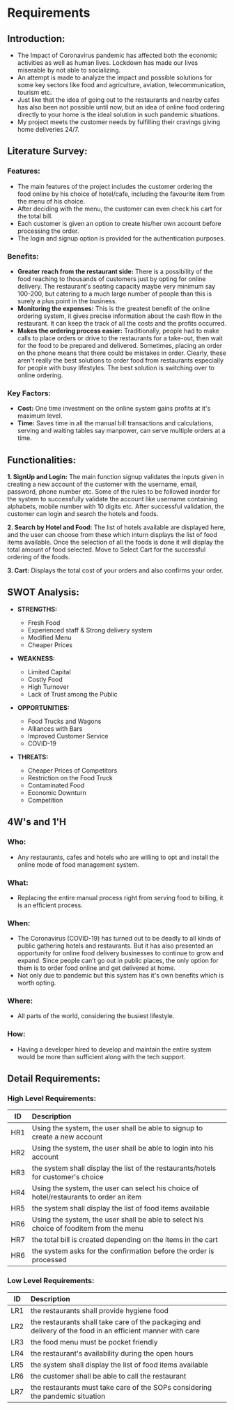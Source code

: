 # Requirements

## Introduction:

* The Impact of Coronavirus pandemic has affected both the economic activities as well as human lives. Lockdown has made our lives miserable by not able to socializing.
* An attempt is made to analyze the impact and possible solutions for some key sectors like food and agriculture, aviation, telecommunication, tourism etc.
* Just like that the idea of going out to the restaurants and nearby cafes has also been not possible until now, but an idea of online food ordering directly to your home is the ideal solution in such pandemic situations. 
* My project meets the customer needs by fulfilling their cravings giving home deliveries 24/7.

## Literature Survey:

### Features:

* The main features of the project includes the customer ordering the food online by his choice of hotel/cafe, including the favourite item from the menu of his choice.
* After deciding with the menu, the customer can even check his cart for the total bill.
* Each customer is given an option to create his/her own account before processing the order.
* The login and signup option is provided for the authentication purposes.

### Benefits:

* **Greater reach from the restaurant side:**  There is a possibility of the food reaching to thousands of customers just by opting for online delivery. The restaurant's seating capacity maybe very minimum say 100-200, but catering to a much large number of people than this is surely a plus point in the business.
* **Monitoring the expenses:**   This is the greatest benefit of the online ordering system, it gives precise information about the cash flow in the restaurant. It can keep the track of all the costs and the profits occurred.
* **Makes the ordering process easier:**   Traditionally, people had to make calls to place orders or drive to the restaurants for a take-out, then wait for the food to be prepared and delivered. Sometimes, placing an order on the phone means that there could be mistakes in order. Clearly, these aren't really the best solutions to order food from restaurants especially for people with busy lifestyles. The best solution is switching over to online ordering. 

### Key Factors:

* **Cost:** One time investment on the online system gains profits at it's maximum level.
* **Time:** Saves time in all the manual bill transactions and calculations, serving and waiting tables say manpower, can serve multiple orders at a time.

## Functionalities:

**1. SignUp and Login:**  The main function signup validates the inputs given in creating a new account of the customer with the username, email, password, phone number etc.
Some of the rules to be followed inorder for the system to successfully validate the account like username containing alphabets, mobile number with 10 digits etc. After successful validation, the customer can login and search the hotels and foods.

**2. Search by Hotel and Food:**  The list of hotels available are displayed here, and the user can choose from these which inturn displays the list of food items available.
Once the selection of all the foods is done it will display the total amount of food selected. Move to Select Cart for the successful ordering of the foods.

**3. Cart:**  Displays the total cost of your orders and also confirms your order.

## SWOT Analysis:

* **STRENGTHS:**
  * Fresh Food
  * Experienced staff & Strong delivery system
  * Modified Menu
  * Cheaper Prices

* **WEAKNESS:**
  * Limited Capital
  * Costly Food
  * High Turnover
  * Lack of Trust among the Public

* **OPPORTUNITIES:**
  * Food Trucks and Wagons
  * Alliances with Bars
  * Improved Customer Service
  * COVID-19

* **THREATS:**
  * Cheaper Prices of Competitors
  * Restriction on the Food Truck
  * Contaminated Food
  * Economic Downturn
  * Competition

## 4W's and 1'H

### Who:
* Any restaurants, cafes and hotels who are willing to opt and install the online mode of food management system.

### What:
* Replacing the entire manual process right from serving food to billing, it is an efficient process. 

### When:
* The Coronavirus (COVID-19) has turned out to be deadly to all kinds of public gathering hotels and restaurants. But it has also presented an opportunity for online food delivery businesses to continue to grow and expand. Since people can’t go out in public places, the only option for them is to order food online and get delivered at home.
* Not only due to pandemic but this system has it's own benefits which is worth opting.

### Where:
* All parts of the world, considering the busiest lifestyle.

### How:
* Having a developer hired to develop and maintain the entire system would be more than sufficient along with the tech support.

## Detail Requirements:

### High Level Requirements:
|  ID   |                             Description                                                  |
| :---: |                                :---                                                      |
| HR1   | Using the system, the user shall be able to signup to create a new account               |
| HR2   | Using the system, the user shall be able to login into his account                       |
| HR3   | the system shall display the list of the restaurants/hotels for customer's choice        |
| HR4   | Using the system, the user can select his choice of hotel/restaurants to order an item   |
| HR5   | the system shall display the list of food items available                                |
| HR6   | Using the system, the user shall be able to select his choice of fooditem from the menu  |
| HR7   | the total bill is created depending on the items in the cart                             |
| HR6   | the system asks for the confirmation before the order is processed                       |

### Low Level Requirements:
|  ID   |                             Description                                                                     |
| :---: |                                :---                                                                         |
| LR1   | the restaurants shall provide hygiene food                                                                  |
| LR2   | the restaurants shall take care of the packaging and delivery of the food in an efficient manner with care  |
| LR3   | the food menu must be pocket friendly                                                                       |
| LR4   | the restaurant's availability during the open hours                                                         |
| LR5   | the system shall display the list of food items available                                                   |
| LR6   | the customer shall be able to call the restaurant                                                           |
| LR7   | the restaurants must take care of the SOPs considering the pandemic situation                               |

